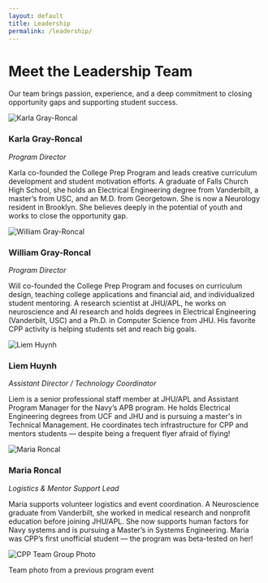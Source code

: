```yaml
---
layout: default
title: Leadership
permalink: /leadership/
---
```


<div class="container my-4">
  <h1 class="text-primary">Meet the Leadership Team</h1>
  <p>Our team brings passion, experience, and a deep commitment to closing opportunity gaps and supporting student success.</p>

  <div class="row my-5">
    <div class="col-md-4 text-center">
      <img src="assets/image/karla.jpg" alt="Karla Gray-Roncal" class="img-fluid rounded-circle mb-3" style="max-height: 200px;" />
      <h3 class="text-primary">Karla Gray-Roncal</h3>
      <p><em>Program Director</em></p>
      <p>
        Karla co-founded the College Prep Program and leads creative curriculum development and student motivation efforts. A graduate of Falls Church High School, she holds an Electrical Engineering degree from Vanderbilt, a master’s from USC, and an M.D. from Georgetown. She is now a Neurology resident in Brooklyn. She believes deeply in the potential of youth and works to close the opportunity gap.
      </p>
    </div>
    <div class="col-md-4 text-center">
      <img src="assets/image/will.jpg" alt="William Gray-Roncal" class="img-fluid rounded-circle mb-3" style="max-height: 200px;" />
      <h3 class="text-primary">William Gray-Roncal</h3>
      <p><em>Program Director</em></p>
      <p>
        Will co-founded the College Prep Program and focuses on curriculum design, teaching college applications and financial aid, and individualized student mentoring. A research scientist at JHU/APL, he works on neuroscience and AI research and holds degrees in Electrical Engineering (Vanderbilt, USC) and a Ph.D. in Computer Science from JHU. His favorite CPP activity is helping students set and reach big goals.
      </p>
    </div>
    <div class="col-md-4 text-center">
      <img src="assets/image/liem.jpg" alt="Liem Huynh" class="img-fluid rounded-circle mb-3" style="max-height: 200px;" />
      <h3 class="text-primary">Liem Huynh</h3>
      <p><em>Assistant Director / Technology Coordinator</em></p>
      <p>
        Liem is a senior professional staff member at JHU/APL and Assistant Program Manager for the Navy’s APB program. He holds Electrical Engineering degrees from UCF and JHU and is pursuing a master's in Technical Management. He coordinates tech infrastructure for CPP and mentors students — despite being a frequent flyer afraid of flying!
      </p>
    </div>
  </div>

  <div class="row my-5">
    <div class="col-md-4 offset-md-2 text-center">
      <img src="assets/image/maria.jpg" alt="Maria Roncal" class="img-fluid rounded-circle mb-3" style="max-height: 200px;" />
      <h3 class="text-primary">Maria Roncal</h3>
      <p><em>Logistics & Mentor Support Lead</em></p>
      <p>
        Maria supports volunteer logistics and event coordination. A Neuroscience graduate from Vanderbilt, she worked in medical research and nonprofit education before joining JHU/APL. She now supports human factors for Navy systems and is pursuing a Master’s in Systems Engineering. Maria was CPP’s first unofficial student — the program was beta-tested on her!
      </p>
    </div>
    <div class="col-md-8 text-center mt-5">
      <img src="assets/image/team.jpg" alt="CPP Team Group Photo" class="img-fluid shadow rounded" />
      <p class="mt-2 text-muted">Team photo from a previous program event</p>
    </div>
  </div>
</div>
